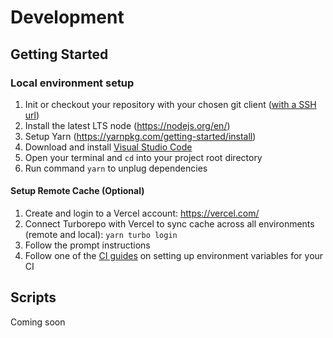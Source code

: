 # Development

## Getting Started

### Local environment setup

1. Init or checkout your repository with your chosen git client ([with a SSH url](https://git-scm.com/docs/git-clone#_git_urls))
2. Install the latest LTS node (https://nodejs.org/en/)
3. Setup Yarn (https://yarnpkg.com/getting-started/install)
4. Download and install [Visual Studio Code](https://code.visualstudio.com/)
5. Open your terminal and `cd` into your project root directory
6. Run command `yarn` to unplug dependencies

#### Setup Remote Cache (Optional)

1. Create and login to a Vercel account: https://vercel.com/
2. Connect Turborepo with Vercel to sync cache across all environments (remote and local): ```yarn turbo login```
3. Follow the prompt instructions
4. Follow one of the [CI guides](https://turbo.build/repo/docs/ci) on setting up environment variables for your CI

## Scripts

Coming soon
